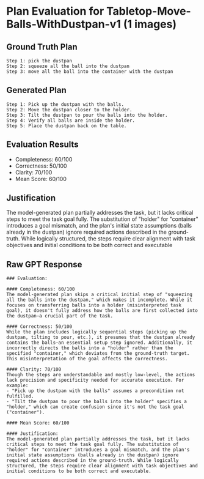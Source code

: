 # Plan Evaluation for Tabletop-Move-Balls-WithDustpan-v1 (1 images)

## Ground Truth Plan
```
Step 1: pick the dustpan
Step 2: squeeze all the ball into the dustpan
Step 3: move all the ball into the container with the dustpan
```

## Generated Plan
```
Step 1: Pick up the dustpan with the balls.
Step 2: Move the dustpan closer to the holder.
Step 3: Tilt the dustpan to pour the balls into the holder.
Step 4: Verify all balls are inside the holder.
Step 5: Place the dustpan back on the table.
```

## Evaluation Results
- Completeness: 60/100
- Correctness: 50/100
- Clarity: 70/100
- Mean Score: 60/100

## Justification
The model-generated plan partially addresses the task, but it lacks critical steps to meet the task goal fully. The substitution of "holder" for "container" introduces a goal mismatch, and the plan's initial state assumptions (balls already in the dustpan) ignore required actions described in the ground-truth. While logically structured, the steps require clear alignment with task objectives and initial conditions to be both correct and executable

## Raw GPT Response
```
### Evaluation:

#### Completeness: 60/100
The model-generated plan skips a critical initial step of "squeezing all the balls into the dustpan," which makes it incomplete. While it focuses on transferring balls into a holder (misinterpreted task goal), it doesn't fully address how the balls are first collected into the dustpan—a crucial part of the task.

#### Correctness: 50/100
While the plan includes logically sequential steps (picking up the dustpan, tilting to pour, etc.), it presumes that the dustpan already contains the balls—an essential setup step ignored. Additionally, it incorrectly directs the balls into a "holder" rather than the specified "container," which deviates from the ground-truth target. This misinterpretation of the goal affects the correctness.

#### Clarity: 70/100
Though the steps are understandable and mostly low-level, the actions lack precision and specificity needed for accurate execution. For example:
- "Pick up the dustpan with the balls" assumes a precondition not fulfilled.
- "Tilt the dustpan to pour the balls into the holder" specifies a "holder," which can create confusion since it's not the task goal ("container").

#### Mean Score: 60/100

#### Justification:
The model-generated plan partially addresses the task, but it lacks critical steps to meet the task goal fully. The substitution of "holder" for "container" introduces a goal mismatch, and the plan's initial state assumptions (balls already in the dustpan) ignore required actions described in the ground-truth. While logically structured, the steps require clear alignment with task objectives and initial conditions to be both correct and executable.
```
